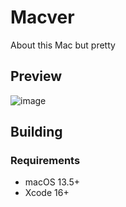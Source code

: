 # Macver
About this Mac but pretty

## Preview
![image](https://github.com/user-attachments/assets/c603c5a5-d875-4bf4-bdab-42774111a73b)

## Building
### Requirements
* macOS 13.5+
* Xcode 16+

